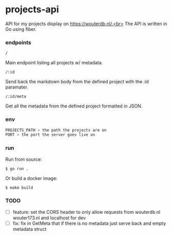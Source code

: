 # projects-api

API for my projects display on https://wouterdb.nl/.<br>
The API is written in Go using fiber.<br>

### endpoints
```
/
```
Main endpoint listing all projects w/ metadata.

```
/:id
```
Send back the markdown body from the defined project with the :id paramater.

```
/:id/meta
```
Get all the metadata from the defined project formatted in JSON.

### env
```sh
PROJECTS_PATH > the path the projects are on
PORT > the port the server goes live on
```

### run

Run from source:
```sh
$ go run .
```

Or build a docker image:
```
$ make build
```

### TODO

- [ ] feature: set the CORS header to only allow requests from wouterdb.nl wouter173.nl and localhost for dev
- [ ] fix: fix in GetMeta that if there is no metadata just serve back and empty metadata struct
